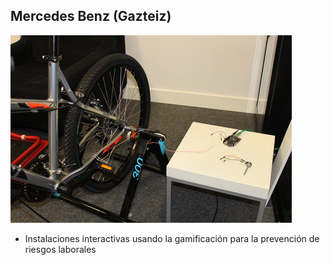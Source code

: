 ## Mercedes Benz (Gazteiz)

![Mercedes](media/mercedes.jpg "Mercedes")

- Instalaciones interactivas usando la gamificación para la prevención de riesgos laborales
